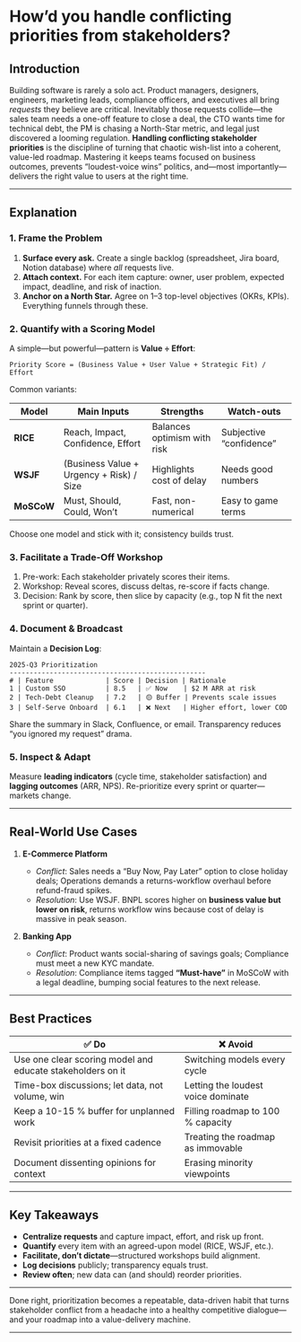 # How’d you handle conflicting priorities from stakeholders?

## Introduction

Building software is rarely a solo act. Product managers, designers, engineers, marketing leads, compliance officers, and executives all bring *requests* they believe are critical. Inevitably those requests collide—the sales team needs a one-off feature to close a deal, the CTO wants time for technical debt, the PM is chasing a North-Star metric, and legal just discovered a looming regulation. **Handling conflicting stakeholder priorities** is the discipline of turning that chaotic wish-list into a coherent, value-led roadmap. Mastering it keeps teams focused on business outcomes, prevents “loudest-voice wins” politics, and—most importantly—delivers the right value to users at the right time.

---

## Explanation

### 1. Frame the Problem

1. **Surface every ask.** Create a single backlog (spreadsheet, Jira board, Notion database) where *all* requests live.
2. **Attach context.** For each item capture: owner, user problem, expected impact, deadline, and risk of inaction.
3. **Anchor on a North Star.** Agree on 1–3 top-level objectives (OKRs, KPIs). Everything funnels through these.

### 2. Quantify with a Scoring Model

A simple—but powerful—pattern is **Value ÷ Effort**:

```text
Priority Score = (Business Value + User Value + Strategic Fit) / Effort
```

Common variants:

| Model      | Main Inputs                              | Strengths                   | Watch-outs              |
| ---------- | ---------------------------------------- | --------------------------- | ----------------------- |
| **RICE**   | Reach, Impact, Confidence, Effort        | Balances optimism with risk | Subjective “confidence” |
| **WSJF**   | (Business Value + Urgency + Risk) / Size | Highlights cost of delay    | Needs good numbers      |
| **MoSCoW** | Must, Should, Could, Won’t               | Fast, non-numerical         | Easy to game terms      |

Choose one model and stick with it; consistency builds trust.

### 3. Facilitate a Trade-Off Workshop

1. Pre-work: Each stakeholder privately scores their items.
2. Workshop: Reveal scores, discuss deltas, re-score if facts change.
3. Decision: Rank by score, then slice by capacity (e.g., top N fit the next sprint or quarter).

### 4. Document & Broadcast

Maintain a **Decision Log**:

```text
2025-Q3 Prioritization
-------------------------------------------------
# | Feature             | Score | Decision | Rationale
1 | Custom SSO          | 8.5   | ✅ Now    | $2 M ARR at risk
2 | Tech-Debt Cleanup   | 7.2   | 🟡 Buffer | Prevents scale issues
3 | Self-Serve Onboard  | 6.1   | ❌ Next   | Higher effort, lower COD
```

Share the summary in Slack, Confluence, or email. Transparency reduces “you ignored my request” drama.

### 5. Inspect & Adapt

Measure **leading indicators** (cycle time, stakeholder satisfaction) and **lagging outcomes** (ARR, NPS). Re-prioritize every sprint or quarter—markets change.

---

## Real-World Use Cases

1. **E-Commerce Platform**

   * *Conflict*: Sales needs a “Buy Now, Pay Later” option to close holiday deals; Operations demands a returns-workflow overhaul before refund-fraud spikes.
   * *Resolution*: Use WSJF. BNPL scores higher on **business value but lower on risk**, returns workflow wins because cost of delay is massive in peak season.

2. **Banking App**

   * *Conflict*: Product wants social-sharing of savings goals; Compliance must meet a new KYC mandate.
   * *Resolution*: Compliance items tagged **“Must-have”** in MoSCoW with a legal deadline, bumping social features to the next release.

---

## Best Practices

| ✅ Do                                                       | ❌ Avoid                            |
| ---------------------------------------------------------- | ---------------------------------- |
| Use one clear scoring model and educate stakeholders on it | Switching models every cycle       |
| Time-box discussions; let data, not volume, win            | Letting the loudest voice dominate |
| Keep a 10-15 % buffer for unplanned work                   | Filling roadmap to 100 % capacity  |
| Revisit priorities at a fixed cadence                      | Treating the roadmap as immovable  |
| Document dissenting opinions for context                   | Erasing minority viewpoints        |

---

## Key Takeaways

* **Centralize requests** and capture impact, effort, and risk up front.
* **Quantify** every item with an agreed-upon model (RICE, WSJF, etc.).
* **Facilitate, don’t dictate**—structured workshops build alignment.
* **Log decisions** publicly; transparency equals trust.
* **Review often**; new data can (and should) reorder priorities.

---

Done right, prioritization becomes a repeatable, data-driven habit that turns stakeholder conflict from a headache into a healthy competitive dialogue—and your roadmap into a value-delivery machine.

---
